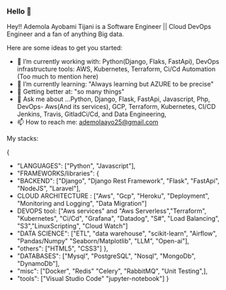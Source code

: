 ### Hello 👋
Hey!!
Ademola Ayobami Tijani is a Software Engineer || Cloud DevOps Engineer and a fan of anything Big data.

Here are some ideas to get you started:

- 🔭 I’m currently working with: Python(Django, Flaks, FastApi), DevOps infrastructure tools: AWS, Kubernetes, Terraform, Ci/Cd Automation (Too much to mention here)
- 🌱 I’m currently learning: "Always learning but AZURE to be precise" 
- 👯 Getting better at: "so many things"
- 💬 Ask me about ...Python, Django, Flask, FastApi, Javascript, Php, DevOps- Aws(And its services), GCP, Terraform, Kubernetes, CI/CD Jenkins, Travis, GitladCi/Cd, and Data Engineering,
- 📫 How to reach me: ademolaayo25@gmail.com



My stacks:

{
  - "LANGUAGES": ["Python", "Javascript"],
  - "FRAMEWORKS/libraries": {
  -  "BACKEND": ["Django", "Django Rest Framework", "Flask", "FastApi", "NodeJS", "Laravel"],
  -  CLOUD ARCHITECTURE : ["Aws", "Gcp", "Heroku", "Deployment", "Monitoring and Logging", "Data Migration"]
  -  DEVOPS tool: ["Aws services" and "Aws Serverless","Terraform", "Kubernetes", "Ci/Cd", "Grafana", "Datadog", "S#", "Load Balancing", "S3","LinuxScripting", "Cloud Watch"]
  -   "DATA SCIENCE": ["ETL", "data warehouse", "scikit-learn", "Airflow", "Pandas/Numpy" "Seaborn/Matplotlib", "LLM", "Open-ai"],
  -   "others": ["HTML5", "CSS3"]
  },
  - "DATABASES": ["Mysql", "PostgreSQL", "Nosql", "MongoDb", "DynamoDb"],
  - "misc": ["Docker", "Redis" "Celery", "RabbitMQ", "Unit Testing",],
  - "tools": ["Visual Studio Code" "jupyter-notebook"]
}
